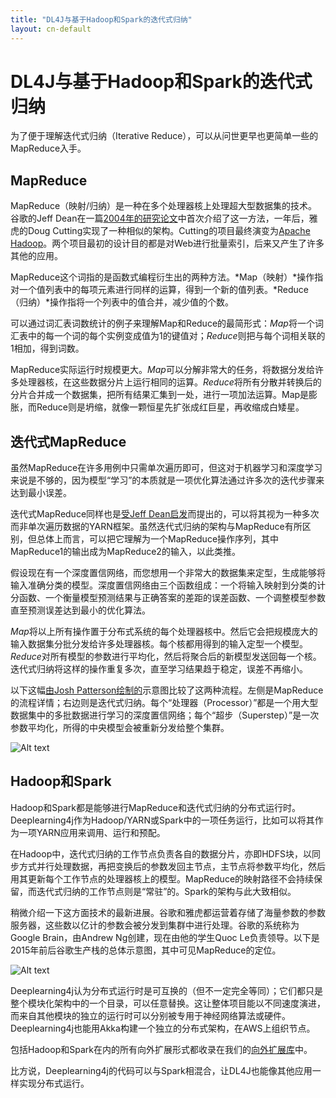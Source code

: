 ```yaml
---
title: "DL4J与基于Hadoop和Spark的迭代式归纳"
layout: cn-default
---
```


# DL4J与基于Hadoop和Spark的迭代式归纳

为了便于理解迭代式归纳（Iterative Reduce），可以从问世更早也更简单一些的MapReduce入手。 

## MapReduce

MapReduce（映射/归纳）是一种在多个处理器核上处理超大型数据集的技术。谷歌的Jeff Dean在一篇[2004年的研究论文](https://static.googleusercontent.com/media/research.google.com/en/us/archive/mapreduce-osdi04.pdf)中首次介绍了这一方法，一年后，雅虎的Doug Cutting实现了一种相似的架构。Cutting的项目最终演变为[Apache Hadoop](https://hadoop.apache.org/)。两个项目最初的设计目的都是对Web进行批量索引，后来又产生了许多其他的应用。 

MapReduce这个词指的是函数式编程衍生出的两种方法。*Map（映射）*操作指对一个值列表中的每项元素进行同样的运算，得到一个新的值列表。*Reduce（归纳）*操作指将一个列表中的值合并，减少值的个数。 

可以通过词汇表词数统计的例子来理解Map和Reduce的最简形式：*Map*将一个词汇表中的每一个词的每个实例变成值为1的键值对；*Reduce*则把与每个词相关联的1相加，得到词数。 

MapReduce实际运行时规模更大。*Map*可以分解非常大的任务，将数据分发给许多处理器核，在这些数据分片上运行相同的运算。*Reduce*将所有分散并转换后的分片合并成一个数据集，把所有结果汇集到一处，进行一项加法运算。Map是膨胀，而Reduce则是坍缩，就像一颗恒星先扩张成红巨星，再收缩成白矮星。 

## 迭代式MapReduce

虽然MapReduce在许多用例中只需单次遍历即可，但这对于机器学习和深度学习来说是不够的，因为模型“学习”的本质就是一项优化算法通过许多次的迭代步骤来达到最小误差。 

迭代式MapReduce同样也是[受Jeff Dean启发](https://static.googleusercontent.com/media/research.google.com/en/us/people/jeff/CIKM-keynote-Nov2014.pdf)而提出的，可以将其视为一种多次而非单次遍历数据的YARN框架。虽然迭代式归纳的架构与MapReduce有所区别，但总体上而言，可以把它理解为一个MapReduce操作序列，其中MapReduce1的输出成为MapReduce2的输入，以此类推。 

假设现在有一个深度置信网络，而您想用一个非常大的数据集来定型，生成能够将输入准确分类的模型。深度置信网络由三个函数组成：一个将输入映射到分类的计分函数、一个衡量模型预测结果与正确答案的差距的误差函数、一个调整模型参数直至预测误差达到最小的优化算法。 

*Map*将以上所有操作置于分布式系统的每个处理器核中。然后它会把规模庞大的输入数据集分批分发给许多处理器核。每个核都用得到的输入定型一个模型。*Reduce*对所有模型的参数进行平均化，然后将聚合后的新模型发送回每一个核。迭代式归纳将这样的操作重复多次，直至学习结果趋于稳定，误差不再缩小。 

以下这幅[由Josh Patterson绘制的](http://www.slideshare.net/cloudera/strata-hadoop-world-2012-knitting-boar)示意图比较了这两种流程。左侧是MapReduce的流程详情；右边则是迭代式归纳。每个“处理器（Processor）”都是一个用大型数据集中的多批数据进行学习的深度置信网络；每个“超步（Superstep）”是一次参数平均化，所得的中央模型会被重新分发给整个集群。 

![Alt text](../img/mapreduce_v_iterative.png)

## Hadoop和Spark

Hadoop和Spark都是能够进行MapReduce和迭代式归纳的分布式运行时。Deeplearning4j作为Hadoop/YARN或Spark中的一项任务运行，比如可以将其作为一项YARN应用来调用、运行和预配。

在Hadoop中，迭代式归纳的工作节点负责各自的数据分片，亦即HDFS块，以同步方式并行处理数据，再把变换后的参数发回主节点，主节点将参数平均化，然后用其更新每个工作节点的处理器核上的模型。MapReduce的映射路径不会持续保留，而迭代式归纳的工作节点则是“常驻”的。Spark的架构与此大致相似。

稍微介绍一下这方面技术的最新进展。谷歌和雅虎都运营着存储了海量参数的参数服务器，这些数以亿计的参数会被分发到集群中进行处理。谷歌的系统称为Google Brain，由Andrew Ng创建，现在由他的学生Quoc Le负责领导。以下是2015年前后谷歌生产栈的总体示意图，其中可见MapReduce的定位。

![Alt text](../img/google_production_stack.png)

Deeplearning4j认为分布式运行时是可互换的（但不一定完全等同）；它们都只是整个模块化架构中的一个目录，可以任意替换。这让整体项目能以不同速度演进，而来自其他模块的独立的运行时可以分别被专用于神经网络算法或硬件。Deeplearning4j也能用Akka构建一个独立的分布式架构，在AWS上组织节点。

包括Hadoop和Spark在内的所有向外扩展形式都收录在我们的[向外扩展库](https://github.com/deeplearning4j/deeplearning4j/tree/master/deeplearning4j-scaleout)中。

比方说，Deeplearning4j的代码可以与Spark相混合，让DL4J也能像其他应用一样实现分布式运行。 
